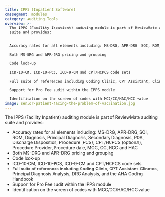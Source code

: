 ```yaml
---
title: IPPS (Inpatient Software)
cmssegment: modules
category: Auditing Tools
overview: >-
  The IPPS (Facility Inpatient) auditing module is part of ReviewMate auditing
  suite and provides:


  Accuracy rates for all elements including: MS-DRG, APR-DRG, SOI, ROM, Diagnosis, Principal Diagnosis, Secondary Diagnosis, POA, Discharge Disposition, Procedure (PCS), CPT/HCPCS (optional), Procedure Provider, Procedure date, MCC, CC, HCC and HAC.

  Both MS-DRG and APR-DRG pricing and grouping

  Code look-up

  ICD-10-CM, ICD-10-PCS, ICD-9-CM and CPT/HCPCS code sets

  Full suite of references including Coding Clinic, CPT Assistant, Clinotes, Principal Diagnosis Analysis, DRG Analysis, and the AHA Coding Handbook

  Support for Pro Fee audit within the IPPS module

  Identification on the screen of codes with MCC/CC/HAC/HCC value
image: senior-patient-facing-the-problem-of-vaccination.jpg
---
```

The IPPS (Facility Inpatient) auditing module is part of ReviewMate auditing suite and provides:

* Accuracy rates for all elements including: MS-DRG, APR-DRG, SOI, ROM, Diagnosis, Principal Diagnosis, Secondary Diagnosis, POA, Discharge Disposition, Procedure (PCS), CPT/HCPCS (optional), Procedure Provider, Procedure date, MCC, CC, HCC and HAC.
* Both MS-DRG and APR-DRG pricing and grouping
* Code look-up
* ICD-10-CM, ICD-10-PCS, ICD-9-CM and CPT/HCPCS code sets
* Full suite of references including Coding Clinic, CPT Assistant, Clinotes, Principal Diagnosis Analysis, DRG Analysis, and the AHA Coding Handbook
* Support for Pro Fee audit within the IPPS module
* Identification on the screen of codes with MCC/CC/HAC/HCC value